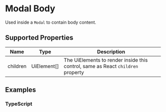 # Modal Body

Used inside a `Modal` to contain body content.

## Supported Properties

| Name     | Type         | Description                                                                     |
| -------- | ------------ | ------------------------------------------------------------------------------- |
| children | UiElement\[] | The UiElements to render inside this control, same as React `children` property |

## Examples

### TypeScript

```javascript

```
